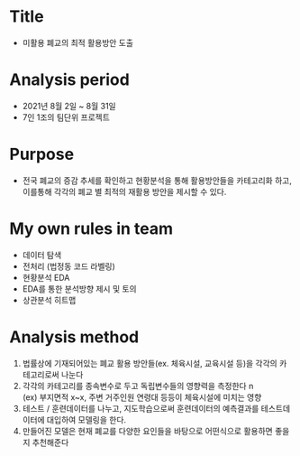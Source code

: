 # Title
* 미활용 폐교의 최적 활용방안 도출

# Analysis period
* 2021년 8월 2일 ~ 8월 31일 
* 7인 1조의 팀단위 프로젝트

# Purpose
* 전국 폐교의 증감 추세를 확인하고 현황분석을 통해 활용방안들을 카테고리화 하고, 이를통해 각각의 폐교 별 최적의 재활용 방안을 제시할 수 있다.

# My own rules in team
* 데이터 탐색
* 전처리 (법정동 코드 라벨링)
* 현황분석 EDA
* EDA를 통한 분석방향 제시 및 토의
* 상관분석 히트맵

# Analysis method
1. 법률상에 기재되어있는 폐교 활용 방안들(ex. 체육시설, 교육시설 등)을 각각의 카테고리로써 나눈다
2. 각각의 카테고리를 종속변수로 두고 독립변수들의 영향력을 측정한다 n\
(ex) 부지면적 x~x, 주변 거주인원 연령대 등등이 체육시설에 미치는 영향 
3. 테스트 / 훈련데이터를 나누고, 지도학습으로써 훈련데이터의 예측결과를 테스트데이터에 대입하여 모델링을 한다.
4. 만들어진 모델은 현재 폐교를 다양한 요인들을 바탕으로 어떤식으로 활용하면 좋을 지 추천해준다
